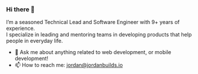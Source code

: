 ### Hi there 👋

I’m a seasoned Technical Lead and Software Engineer with 9+ years of experience. 
\
I specialize in leading and mentoring teams in developing products that help people in everyday life.

- 💬 Ask me about anything related to web development, or mobile development!
- 📫 How to reach me: jordan@jordanbuilds.io
